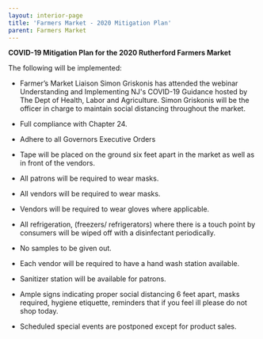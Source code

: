 ```yaml
---
layout: interior-page
title: 'Farmers Market - 2020 Mitigation Plan'
parent: Farmers Market
---
```


**COVID-19 Mitigation Plan for the 2020 Rutherford Farmers Market**

The following will be implemented:

* Farmer’s Market Liaison Simon Griskonis has attended the webinar Understanding and Implementing NJ's COVID-19 Guidance hosted by The Dept of Health, Labor and Agriculture. Simon Griskonis will be the officer in charge to maintain social distancing throughout the market.

* Full compliance with Chapter 24.

* Adhere to all Governors Executive Orders

* Tape will be placed on the ground six feet apart in the market as well as in front of
the vendors.

* All patrons will be required to wear masks.

* All vendors will be required to wear masks.

* Vendors will be required to wear gloves where applicable.

* All refrigeration, (freezers/ refrigerators) where there is a touch point by
consumers will be wiped off with a disinfectant periodically.

* No samples to be given out.

* Each vendor will be required to have a hand wash station available.

* Sanitizer station will be available for patrons.

* Ample signs indicating proper social distancing 6 feet apart, masks required,
hygiene etiquette, reminders that if you feel ill please do not shop today.

* Scheduled special events are postponed except for product sales.
